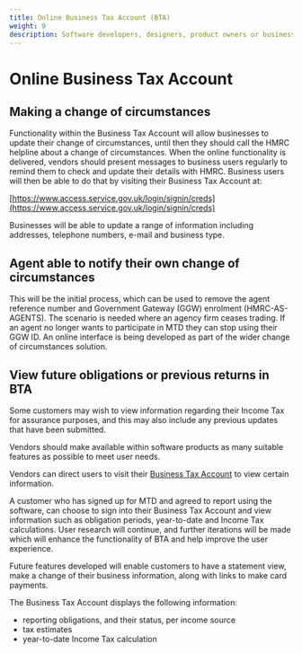 ```yaml
---
title: Online Business Tax Account (BTA)
weight: 9
description: Software developers, designers, product owners or business analysts. Integrate your software with the Income Tax API for Making Tax Digital.
---
```


<!--- Section owner: MTD Programme --->

# Online Business Tax Account

## Making a change of circumstances

Functionality within the Business Tax Account will allow businesses to update their change of circumstances, until then they should call the HMRC helpline about a change of circumstances.
When the online functionality is delivered, vendors should present messages to business users regularly to remind them to check and update their details with HMRC.
Business users will then be able to do that by visiting their Business Tax Account at:

[https://www.access.service.gov.uk/login/signin/creds](https://www.access.service.gov.uk/login/signin/creds)

Businesses will be able to update a range of information including addresses, telephone numbers, e-mail and business type.

## Agent able to notify their own change of circumstances

This will be the initial process, which can be used to remove the agent reference number and Government Gateway (GGW) enrolment (HMRC-AS-AGENTS).
The scenario is needed where an agency firm ceases trading. If an agent no longer wants to participate in MTD they can stop using their GGW ID. An online interface is being developed as part of the wider change of circumstances solution.

## View future obligations or previous returns in BTA

Some customers may wish to view information regarding their Income Tax for assurance purposes, and this may also include any previous updates that have been submitted.

Vendors should make available within software products as many suitable features as possible to meet user needs.

Vendors can direct users to visit their [Business Tax Account](https://www.access.service.gov.uk/login/signin/creds) to view certain information.

A customer who has signed up for MTD and agreed to report using the software, can choose to sign into their Business Tax Account and view information such as obligation periods, year-to-date and Income Tax calculations.
User research will continue, and further iterations will be made which will enhance the functionality of BTA and help improve the user experience.

Future features developed will enable customers to have a statement view, make a change of their business information, along with links to make card payments.

The Business Tax Account displays the following information:

* reporting obligations, and their status, per income source
* tax estimates
* year-to-date Income Tax calculation

